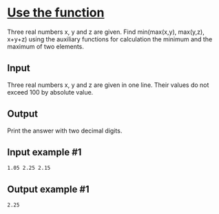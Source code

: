 # [Use the function](https://www.e-olymp.com/en/contests/9646/problems/84655)
Three real numbers х, y and z are given. Find min(max(x,y), max(y,z), x+y+z) using the auxiliary functions for calculation the minimum and the maximum of two elements.

## Input
Three real numbers х, у and z are given in one line. Their values do not exceed 100 by absolute value.

## Output
Print the answer with two decimal digits.

## Input example #1
```
1.05 2.25 2.15
```

## Output example #1
```
2.25
```
